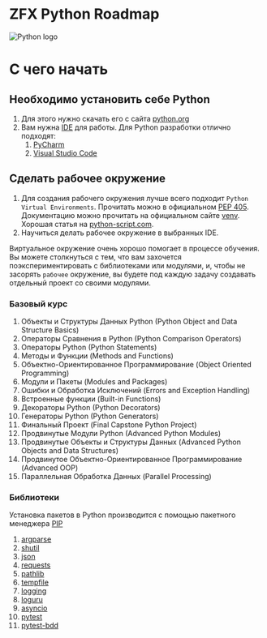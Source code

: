 # ZFX Python Roadmap

![Python logo](https://www.python.org/static/img/python-logo.png)


# С чего начать

## Необходимо установить себе Python

1. Для этого нужно скачать его с сайта [python.org](https://www.python.org/downloads/)
2. Вам нужна [IDE](https://ru.wikipedia.org/wiki/Интегрированная_среда_разработки) для работы. Для Python разработки отлично подходят:
   1. [PyCharm](https://www.jetbrains.com/pycharm/)
   2. [Visual Studio Code](https://code.visualstudio.com)

## Сделать рабочее окружение
1. Для создания рабочего окружения лучше всего подходит `Python Virtual Environments`. Прочитать можно в официальном [PEP 405](https://www.python.org/dev/peps/pep-0405/). Документацию можно прочитать на официальном сайте [venv](https://docs.python.org/3/library/venv.html). Хорошая статья на [python-script.com](https://python-scripts.com/virtualenv).
2. Научиться делать рабочее окружение в выбранных IDE.

Виртуальное окружение очень хорошо помогает в процессе обучения. Вы можете столкнуться с тем, что вам захочется поэкспериментировать с библиотеками или модулями, и, чтобы не засорять `рабочее` окружение, вы будете под каждую задачу создавать отдельный проект со своими модулями.

### Базовый курс
1. Объекты и Структуры Данных Python (Python Object and Data Structure Basics)
2. Операторы Сравнения в Python (Python Comparison Operators)
3. Операторы Python (Python Statements)
4. Методы и Функции (Methods and Functions)
5. Объектно-Ориентированное Программирование (Object Oriented Programming)
6. Модули и Пакеты (Modules and Packages)
7. Ошибки и Обработка Исключений (Errors and Exception Handling)
8. Встроенные функции (Built-in Functions)
9. Декораторы Python (Python Decorators)
10. Генераторы Python (Python Generators)
11. Финальный Проект (Final Capstone Python Project)
12. Продвинутые Модули Python (Advanced Python Modules)
13. Продвинутые Объекты и Структуры Данных (Advanced Python Objects and Data Structures)
14. Продвинутое Объектно-Ориентированное Программирование (Advanced OOP)
15. Параллельная Обработка Данных (Parallel Processing)

### Библиотеки

Установка пакетов в Python производится с помощью пакетного менеджера [PIP](https://docs.python.org/3/installing/index.html)

1. [argparse](https://docs.python.org/3/library/argparse.html)
2. [shutil](https://docs.python.org/3/library/shutil.html)
3. [json](https://docs.python.org/3/library/json.html)
4. [requests](https://requests.readthedocs.io/en/latest/)
5. [pathlib](https://docs.python.org/3/library/pathlib.html)
6. [tempfile](https://docs.python.org/3/library/tempfile.html)
7. [logging](https://docs.python.org/3/library/logging.html)
8. [loguru](https://github.com/Delgan/loguru)
9. [asyncio](https://docs.python.org/3/library/asyncio.html)
10. [pytest](https://docs.pytest.org/)
11. [pytest-bdd](https://pytest-bdd.readthedocs.io/en/stable/)